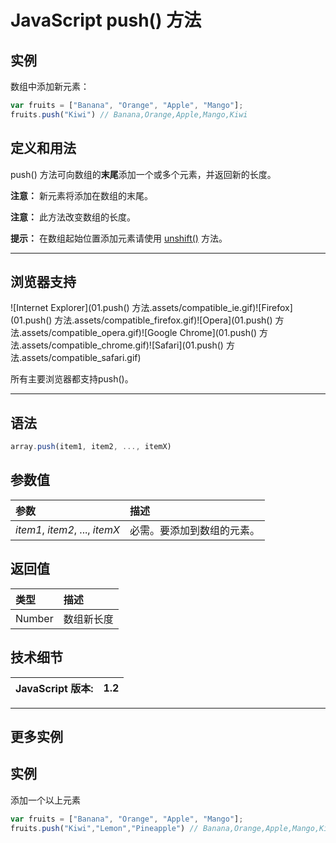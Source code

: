 # JavaScript push() 方法

## 实例

数组中添加新元素：

```js
var fruits = ["Banana", "Orange", "Apple", "Mango"];
fruits.push("Kiwi") // Banana,Orange,Apple,Mango,Kiwi
```

## 定义和用法

push() 方法可向数组的**末尾**添加一个或多个元素，并返回新的长度。

**注意：** 新元素将添加在数组的末尾。

**注意：** 此方法改变数组的长度。

**提示：** 在数组起始位置添加元素请使用 [unshift()](https://www.runoob.com/jsref/jsref-unshift.html) 方法。

------

## 浏览器支持

![Internet Explorer](01.push() 方法.assets/compatible_ie.gif)![Firefox](01.push() 方法.assets/compatible_firefox.gif)![Opera](01.push() 方法.assets/compatible_opera.gif)![Google Chrome](01.push() 方法.assets/compatible_chrome.gif)![Safari](01.push() 方法.assets/compatible_safari.gif)

所有主要浏览器都支持push()。

------

## 语法

```js
array.push(item1, item2, ..., itemX)
```

## 参数值

| 参数                           | 描述                       |
| :----------------------------- | :------------------------- |
| *item1*, *item2*, ..., *itemX* | 必需。要添加到数组的元素。 |

## 返回值

| 类型   | 描述       |
| :----- | :--------- |
| Number | 数组新长度 |

## 技术细节

| JavaScript 版本: | 1.2  |
| :--------------- | ---- |



------

## 更多实例

## 实例

添加一个以上元素

```js
var fruits = ["Banana", "Orange", "Apple", "Mango"];
fruits.push("Kiwi","Lemon","Pineapple") // Banana,Orange,Apple,Mango,Kiwi,Lemon,Pineapple
```
